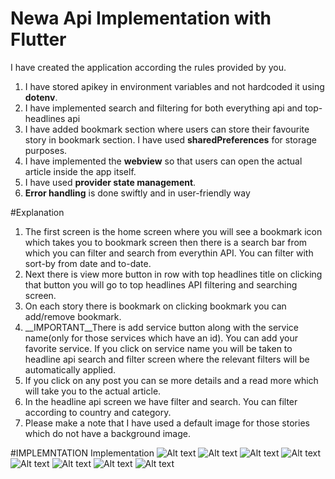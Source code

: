 # Newa Api Implementation with Flutter

I have created the application according the rules provided by you.

1. I have stored apikey in environment variables and not hardcoded it using __dotenv__.
2. I have implemented search and filtering for both everything api and top-headlines api
3. I have added bookmark section where users can store their favourite story in bookmark section. I have used __sharedPreferences__ for storage purposes.
4. I have implemented the __webview__ so that users can open the actual article inside the app itself.
5. I have used __provider state management__.
6. **Error handling** is done swiftly and in user-friendly way

#Explanation


1. The first screen is the home screen where you will see a bookmark icon which takes you to bookmark screen then there is a search bar from which you can filter and search from everythin API. You can filter with sort-by from date and to-date.
2. Next there is view more button in row with top headlines title on clicking that button you will go to top headlines API filtering and searching screen.
3. On each story there is bookmark on clicking bookmark you can add/remove bookmark.
4. __IMPORTANT__There is add service button along with the service name(only for those services which have an id). You can add your favorite service. If you click on service name you will be taken to headline api search and filter screen where the relevant filters will be automatically applied.
5. If you click on any post you can se more details and a read more which will take you to the actual article.
6. In the headline api screen we have filter and search. You can filter according to country and category.
7. Please make a note that I have used a default image for those stories which do not have a background image.

#IMPLEMNTATION
Implementation
![Alt text](<Simulator Screenshot - iPhone 15 Pro Max - 2023-11-24 at 18.45.04.png>) ![Alt text](<Simulator Screenshot - iPhone 15 Pro Max - 2023-11-24 at 16.50.59-1.png>) ![Alt text](<Simulator Screenshot - iPhone 15 Pro Max - 2023-11-24 at 16.51.10-1.png>) ![Alt text](<Simulator Screenshot - iPhone 15 Pro Max - 2023-11-24 at 16.51.18-1.png>) ![Alt text](<Simulator Screenshot - iPhone 15 Pro Max - 2023-11-24 at 16.51.52-1.png>) ![Alt text](<Simulator Screenshot - iPhone 15 Pro Max - 2023-11-24 at 16.52.23-1.png>) ![Alt text](<Simulator Screenshot - iPhone 15 Pro Max - 2023-11-24 at 16.52.30-1.png>) ![Alt text](<Simulator Screenshot - iPhone 15 Pro Max - 2023-11-24 at 18.36.43.png>)
